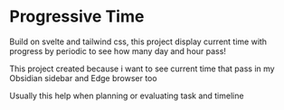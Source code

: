 # Progressive Time

Build on svelte and tailwind css, this project display current time with progress by periodic to see how many day and hour pass!

This project created because i want to see current time that pass in my Obsidian sidebar and Edge browser too

Usually this help when planning or evaluating task and timeline
